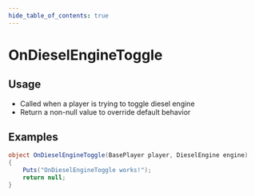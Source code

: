 ```yaml
---
hide_table_of_contents: true
---
```


# OnDieselEngineToggle

## Usage

* Called when a player is trying to toggle diesel engine
* Return a non-null value to override default behavior

## Examples

```csharp title=""
object OnDieselEngineToggle(BasePlayer player, DieselEngine engine)
{
    Puts("OnDieselEngineToggle works!");
    return null;
}
```
